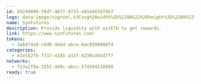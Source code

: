 ```yaml
---
id: b929d090-f8d7-4677-9733-e81d46fd78b7
logo: data:image/svg+xml,%3Csvg%20width%3D%2280%22%20height%3D%2280%22%20viewBox%3D%220%200%2080%2080%22%20fill%3D%22none%22%20xmlns%3D%22http%3A%2F%2Fwww.w3.org%2F2000%2Fsvg%22%3E%0A%3Cg%20clip-path%3D%22url(%23clip0_6004_355)%22%3E%0A%3Cg%20opacity%3D%220.8%22%20filter%3D%22url(%23filter0_f_6004_355)%22%3E%0A%3Cpath%20fill-rule%3D%22evenodd%22%20clip-rule%3D%22evenodd%22%20d%3D%22M44.1111%2012L23%2024.1889V31.2512L27.1086%2033.6232L23.1711%2035.8965L23%2035.7977V47.801L44.0957%2059.9805V60L65.2066%2047.8115V24.2002L61.6442%2026.257V22.123L44.1111%2012ZM59.0449%2044.3029V44.3055L44.1111%2052.9274V52.9249L59.0449%2044.3029ZM44.0531%2052.8914L29.1619%2044.2739V44.294L44.0531%2052.8914Z%22%20fill%3D%22url(%23paint0_linear_6004_355)%22%2F%3E%0A%3C%2Fg%3E%0A%3Cg%20clip-path%3D%22url(%23clip1_6004_355)%22%3E%0A%3Cpath%20d%3D%22M51.487%2038.5981C55.8167%2036.1878%2059.6934%2033.9679%2059.6934%2033.9679L40.1111%2023.1152V44.5402C40.786%2044.3286%2042.5364%2043.4524%2044.7293%2042.289L51.487%2046.1905V38.5981Z%22%20fill%3D%22url(%23paint1_linear_6004_355)%22%2F%3E%0A%3Cpath%20d%3D%22M40.1111%2023.1152L20.5291%2033.1633C20.5291%2033.1633%2037.629%2042.9559%2040.1111%2043.7354V23.1152Z%22%20fill%3D%22url(%23paint2_linear_6004_355)%22%2F%3E%0A%3Cpath%20d%3D%22M51.487%2046.1906L40.0779%2039.6035L25.1402%2048.2613L40.1111%2056.9249L55.0953%2048.2739V44.1077L51.487%2046.1906Z%22%20fill%3D%22url(%23paint3_linear_6004_355)%22%2F%3E%0A%3Cpath%20d%3D%22M33.9716%2032.8872V48.4219L40.1336%2051.9795V36.4448L33.9716%2032.8872Z%22%20fill%3D%22url(%23paint4_linear_6004_355)%22%2F%3E%0A%3Cpath%20d%3D%22M40.1335%2036.4448V51.9787L46.2955%2048.4211V32.8872L40.1335%2036.4448Z%22%20fill%3D%22url(%23paint5_linear_6004_355)%22%2F%3E%0A%3Cpath%20d%3D%22M30.7922%2040.1045L25.1619%2043.355V48.2735L34.3965%2042.9419L30.7922%2040.1045Z%22%20fill%3D%22url(%23paint6_linear_6004_355)%22%2F%3E%0A%3Cpath%20d%3D%22M31.1094%2039.9214L25.1619%2043.3552L19.1709%2039.8966L25.1183%2036.4629L31.1094%2039.9214Z%22%20fill%3D%22url(%23paint7_linear_6004_355)%22%2F%3E%0A%3Cpath%20d%3D%22M19%2028.189V35.2512L40.1111%2047.4396V40.3769L19%2028.189Z%22%20fill%3D%22url(%23paint8_linear_6004_355)%22%2F%3E%0A%3Cpath%20d%3D%22M25.1619%2043.3555L19%2039.7979V51.8012L40.1111%2063.9896V56.925L25.1619%2048.2942V43.3555Z%22%20fill%3D%22url(%23paint9_linear_6004_355)%22%2F%3E%0A%3Cpath%20d%3D%22M40.1111%2016L19%2028.1889L25.1619%2031.7465L40.1111%2023.1157L51.4822%2029.6806L57.6442%2026.123L40.1111%2016Z%22%20fill%3D%22url(%23paint10_linear_6004_355)%22%2F%3E%0A%3Cpath%20d%3D%22M33.9716%2032.8873L40.1336%2036.4449L46.2509%2032.9131L40.089%2029.3555L33.9716%2032.8873Z%22%20fill%3D%22url(%23paint11_linear_6004_355)%22%2F%3E%0A%3Cpath%20d%3D%22M51.4822%2029.6802V46.1939L57.6442%2042.6363V26.1226L51.4822%2029.6802Z%22%20fill%3D%22url(%23paint12_linear_6004_355)%22%2F%3E%0A%3Cpath%20d%3D%22M40.0957%2040.3886V47.4523L55.0449%2038.8214V48.3055L40.0957%2056.9363V64L61.2066%2051.8115V28.2002L40.0957%2040.3886Z%22%20fill%3D%22url(%23paint13_linear_6004_355)%22%2F%3E%0A%3C%2Fg%3E%0A%3C%2Fg%3E%0A%3Cdefs%3E%0A%3Cfilter%20id%3D%22filter0_f_6004_355%22%20x%3D%225%22%20y%3D%22-6%22%20width%3D%2278.2066%22%20height%3D%2284%22%20filterUnits%3D%22userSpaceOnUse%22%20color-interpolation-filters%3D%22sRGB%22%3E%0A%3CfeFlood%20flood-opacity%3D%220%22%20result%3D%22BackgroundImageFix%22%2F%3E%0A%3CfeBlend%20mode%3D%22normal%22%20in%3D%22SourceGraphic%22%20in2%3D%22BackgroundImageFix%22%20result%3D%22shape%22%2F%3E%0A%3CfeGaussianBlur%20stdDeviation%3D%229%22%20result%3D%22effect1_foregroundBlur_6004_355%22%2F%3E%0A%3C%2Ffilter%3E%0A%3ClinearGradient%20id%3D%22paint0_linear_6004_355%22%20x1%3D%223.09836%22%20y1%3D%2268.2339%22%20x2%3D%2293.744%22%20y2%3D%2252.2532%22%20gradientUnits%3D%22userSpaceOnUse%22%3E%0A%3Cstop%20stop-color%3D%22%2326FFED%22%2F%3E%0A%3Cstop%20offset%3D%220.315%22%20stop-color%3D%22%2318C4CD%22%2F%3E%0A%3Cstop%20offset%3D%220.631%22%20stop-color%3D%22%230B90B1%22%2F%3E%0A%3Cstop%20offset%3D%220.869%22%20stop-color%3D%22%230370A0%22%2F%3E%0A%3Cstop%20offset%3D%221%22%20stop-color%3D%22%23006499%22%2F%3E%0A%3C%2FlinearGradient%3E%0A%3ClinearGradient%20id%3D%22paint1_linear_6004_355%22%20x1%3D%2250.1373%22%20y1%3D%229.73157%22%20x2%3D%2249.4847%22%20y2%3D%2247.1565%22%20gradientUnits%3D%22userSpaceOnUse%22%3E%0A%3Cstop%20stop-color%3D%22%230098A6%22%2F%3E%0A%3Cstop%20offset%3D%221%22%20stop-color%3D%22%23002D4D%22%2F%3E%0A%3C%2FlinearGradient%3E%0A%3ClinearGradient%20id%3D%22paint2_linear_6004_355%22%20x1%3D%2230.3201%22%20y1%3D%2257.3653%22%20x2%3D%2230.3201%22%20y2%3D%2211.5473%22%20gradientUnits%3D%22userSpaceOnUse%22%3E%0A%3Cstop%20stop-color%3D%22%230098A6%22%2F%3E%0A%3Cstop%20offset%3D%221%22%20stop-color%3D%22%23002D4D%22%2F%3E%0A%3C%2FlinearGradient%3E%0A%3ClinearGradient%20id%3D%22paint3_linear_6004_355%22%20x1%3D%226.89764%22%20y1%3D%2225.0535%22%20x2%3D%2229.6423%22%20y2%3D%2268.3281%22%20gradientUnits%3D%22userSpaceOnUse%22%3E%0A%3Cstop%20offset%3D%220.27%22%20stop-color%3D%22%230098A6%22%2F%3E%0A%3Cstop%20offset%3D%221%22%20stop-color%3D%22%23002D4D%22%2F%3E%0A%3C%2FlinearGradient%3E%0A%3ClinearGradient%20id%3D%22paint4_linear_6004_355%22%20x1%3D%2237.3545%22%20y1%3D%2226.835%22%20x2%3D%2232.3628%22%20y2%3D%2253.6118%22%20gradientUnits%3D%22userSpaceOnUse%22%3E%0A%3Cstop%20stop-color%3D%22%230098A6%22%2F%3E%0A%3Cstop%20offset%3D%221%22%20stop-color%3D%22%23002D4D%22%2F%3E%0A%3C%2FlinearGradient%3E%0A%3ClinearGradient%20id%3D%22paint5_linear_6004_355%22%20x1%3D%2243.2145%22%20y1%3D%2215.9912%22%20x2%3D%2243.2145%22%20y2%3D%2252.0742%22%20gradientUnits%3D%22userSpaceOnUse%22%3E%0A%3Cstop%20stop-color%3D%22%230098A6%22%2F%3E%0A%3Cstop%20offset%3D%221%22%20stop-color%3D%22%23002D4D%22%2F%3E%0A%3C%2FlinearGradient%3E%0A%3ClinearGradient%20id%3D%22paint6_linear_6004_355%22%20x1%3D%2246.4662%22%20y1%3D%2233.8879%22%20x2%3D%2222.4236%22%20y2%3D%2251.0041%22%20gradientUnits%3D%22userSpaceOnUse%22%3E%0A%3Cstop%20offset%3D%220.27%22%20stop-color%3D%22%230098A6%22%2F%3E%0A%3Cstop%20offset%3D%221%22%20stop-color%3D%22%23002D4D%22%2F%3E%0A%3C%2FlinearGradient%3E%0A%3ClinearGradient%20id%3D%22paint7_linear_6004_355%22%20x1%3D%227.11302%22%20y1%3D%2229.0055%22%20x2%3D%2233.1931%22%20y2%3D%2276.3521%22%20gradientUnits%3D%22userSpaceOnUse%22%3E%0A%3Cstop%20offset%3D%220.27%22%20stop-color%3D%22%230098A6%22%2F%3E%0A%3Cstop%20offset%3D%221%22%20stop-color%3D%22%23002D4D%22%2F%3E%0A%3C%2FlinearGradient%3E%0A%3ClinearGradient%20id%3D%22paint8_linear_6004_355%22%20x1%3D%225.61554%22%20y1%3D%2221.8555%22%20x2%3D%2273.4308%22%20y2%3D%2276.2215%22%20gradientUnits%3D%22userSpaceOnUse%22%3E%0A%3Cstop%20offset%3D%220.088%22%20stop-color%3D%22%2326FFED%22%2F%3E%0A%3Cstop%20offset%3D%220.39%22%20stop-color%3D%22%2318C4CD%22%2F%3E%0A%3Cstop%20offset%3D%220.631%22%20stop-color%3D%22%230B90B1%22%2F%3E%0A%3Cstop%20offset%3D%220.869%22%20stop-color%3D%22%230370A0%22%2F%3E%0A%3Cstop%20offset%3D%220.994%22%20stop-color%3D%22%23006499%22%2F%3E%0A%3C%2FlinearGradient%3E%0A%3ClinearGradient%20id%3D%22paint9_linear_6004_355%22%20x1%3D%221.96332%22%20y1%3D%2234.1612%22%20x2%3D%2283.672%22%20y2%3D%2275.6456%22%20gradientUnits%3D%22userSpaceOnUse%22%3E%0A%3Cstop%20offset%3D%220.098%22%20stop-color%3D%22%2326FFED%22%2F%3E%0A%3Cstop%20offset%3D%220.381%22%20stop-color%3D%22%2318C4CD%22%2F%3E%0A%3Cstop%20offset%3D%220.631%22%20stop-color%3D%22%230B90B1%22%2F%3E%0A%3Cstop%20offset%3D%220.869%22%20stop-color%3D%22%230370A0%22%2F%3E%0A%3Cstop%20offset%3D%220.993%22%20stop-color%3D%22%23006499%22%2F%3E%0A%3C%2FlinearGradient%3E%0A%3ClinearGradient%20id%3D%22paint10_linear_6004_355%22%20x1%3D%2266.9961%22%20y1%3D%228.37868%22%20x2%3D%2247.5952%22%20y2%3D%2284.9075%22%20gradientUnits%3D%22userSpaceOnUse%22%3E%0A%3Cstop%20stop-color%3D%22%2326FFED%22%2F%3E%0A%3Cstop%20offset%3D%220.315%22%20stop-color%3D%22%2318C4CD%22%2F%3E%0A%3Cstop%20offset%3D%220.631%22%20stop-color%3D%22%230B90B1%22%2F%3E%0A%3Cstop%20offset%3D%220.869%22%20stop-color%3D%22%230370A0%22%2F%3E%0A%3Cstop%20offset%3D%221%22%20stop-color%3D%22%23006499%22%2F%3E%0A%3C%2FlinearGradient%3E%0A%3ClinearGradient%20id%3D%22paint11_linear_6004_355%22%20x1%3D%2222.208%22%20y1%3D%2244.3567%22%20x2%3D%2266.9895%22%20y2%3D%22-41.6423%22%20gradientUnits%3D%22userSpaceOnUse%22%3E%0A%3Cstop%20stop-color%3D%22%2326FFED%22%2F%3E%0A%3Cstop%20offset%3D%220.315%22%20stop-color%3D%22%2318C4CD%22%2F%3E%0A%3Cstop%20offset%3D%220.631%22%20stop-color%3D%22%230B90B1%22%2F%3E%0A%3Cstop%20offset%3D%220.869%22%20stop-color%3D%22%230370A0%22%2F%3E%0A%3Cstop%20offset%3D%221%22%20stop-color%3D%22%23006499%22%2F%3E%0A%3C%2FlinearGradient%3E%0A%3ClinearGradient%20id%3D%22paint12_linear_6004_355%22%20x1%3D%2254.6433%22%20y1%3D%2214.0195%22%20x2%3D%2253.468%22%20y2%3D%2244.8688%22%20gradientUnits%3D%22userSpaceOnUse%22%3E%0A%3Cstop%20stop-color%3D%22%230098A6%22%2F%3E%0A%3Cstop%20offset%3D%221%22%20stop-color%3D%22%23002D4D%22%2F%3E%0A%3C%2FlinearGradient%3E%0A%3ClinearGradient%20id%3D%22paint13_linear_6004_355%22%20x1%3D%22-0.901645%22%20y1%3D%2272.2339%22%20x2%3D%2289.744%22%20y2%3D%2256.2532%22%20gradientUnits%3D%22userSpaceOnUse%22%3E%0A%3Cstop%20stop-color%3D%22%2326FFED%22%2F%3E%0A%3Cstop%20offset%3D%220.315%22%20stop-color%3D%22%2318C4CD%22%2F%3E%0A%3Cstop%20offset%3D%220.631%22%20stop-color%3D%22%230B90B1%22%2F%3E%0A%3Cstop%20offset%3D%220.869%22%20stop-color%3D%22%230370A0%22%2F%3E%0A%3Cstop%20offset%3D%221%22%20stop-color%3D%22%23006499%22%2F%3E%0A%3C%2FlinearGradient%3E%0A%3CclipPath%20id%3D%22clip0_6004_355%22%3E%0A%3Crect%20width%3D%2280%22%20height%3D%2280%22%20fill%3D%22white%22%2F%3E%0A%3C%2FclipPath%3E%0A%3CclipPath%20id%3D%22clip1_6004_355%22%3E%0A%3Crect%20width%3D%2242.2066%22%20height%3D%2248%22%20fill%3D%22white%22%20transform%3D%22translate(19%2016)%22%2F%3E%0A%3C%2FclipPath%3E%0A%3C%2Fdefs%3E%0A%3C%2Fsvg%3E%0A
name: SynFutures
description: Provide liquidity with wstETH to get rewards.
link: https://www.synfutures.com/
tokens:
  - 3a647da0-c0d8-4ebd-abce-bac0390880f4
categories:
  - e1e552f6-ff37-4185-a33f-4230cd45d7ff
networks:
  - f23a1f8a-1553-4d9c-abcc-574594210650
ready: true
---
```

